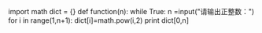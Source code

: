 import math
dict = {}
def function(n):
    while True:
		n =input("请输出正整数：")
	for i in range(1,n+1):
		dict[i]=math.pow(i,2)
		print dict[0,n]
		

